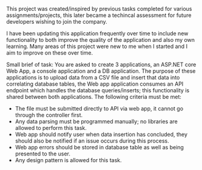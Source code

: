This project was created/inspired by previous tasks completed for various assignments/projects, this later became a techincal assessment for future developers wishing to join the company.

I have been updating this application frequently over time to include new functionality to both improve the quality of the application and also my own learning.
Many areas of this project were new to me when I started and I aim to improve on these over time.

Small brief of task:
You are asked to create 3 applications, an ASP.NET core Web App, a console application and a DB application. The purpose of these applications is to upload data from a CSV file and insert that data into correlating database tables, the Web app application consumes an API endpoint which handles the database queries/inserts; this functionality is shared between both applications.
The following criteria must be met:
-	The file must be submitted directly to API via web app, it cannot go through the controller first.
-	Any data parsing must be programmed manually; no libraries are allowed to perform this task. 
-	Web app should notify user when data insertion has concluded, they should also be notified if an issue occurs during this process. 
-	Web app errors should be stored in database table as well as being presented to the user.
-	Any design pattern is allowed for this task.

